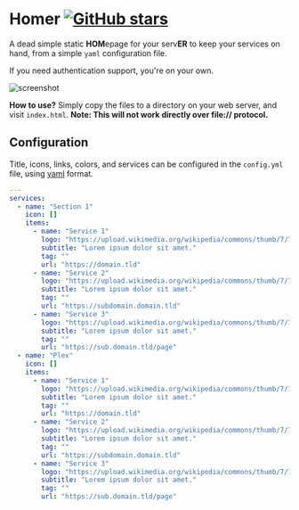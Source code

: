 # Homer [![GitHub stars](https://img.shields.io/github/stars/ChaseHall/homer)](https://github.com/ChaseHall/homer/stargazers)
A dead simple static **HOM**epage for your serv**ER** to keep your services on hand, from a simple `yaml` configuration file.

If you need authentication support, you're on your own.

![screenshot](https://i.imgur.com/LUu52eR.png)

**How to use?**
Simply copy the files to a directory on your web server, and visit `index.html`.
**Note: This will not work directly over file:// protocol.**


## Configuration

Title, icons, links, colors, and services can be configured in the `config.yml` file, using [yaml](http://yaml.org/) format.


```yaml
---
services:
  - name: "Section 1"
    icon: []
    items:
      - name: "Service 1"
        logo: "https://upload.wikimedia.org/wikipedia/commons/thumb/7/73/Flat_tick_icon.svg/1200px-Flat_tick_icon.svg.png"
        subtitle: "Lorem ipsum dolor sit amet."
        tag: ""
        url: "https://domain.tld"
      - name: "Service 2"
        logo: "https://upload.wikimedia.org/wikipedia/commons/thumb/7/73/Flat_tick_icon.svg/1200px-Flat_tick_icon.svg.png"
        subtitle: "Lorem ipsum dolor sit amet."
        tag: ""
        url: "https://subdomain.domain.tld"
      - name: "Service 3"
        logo: "https://upload.wikimedia.org/wikipedia/commons/thumb/7/73/Flat_tick_icon.svg/1200px-Flat_tick_icon.svg.png"
        subtitle: "Lorem ipsum dolor sit amet."
        tag: ""
        url: "https://sub.domain.tld/page"
  - name: "Plex"
    icon: []
    items:
      - name: "Service 1"
        logo: "https://upload.wikimedia.org/wikipedia/commons/thumb/7/73/Flat_tick_icon.svg/1200px-Flat_tick_icon.svg.png"
        subtitle: "Lorem ipsum dolor sit amet."
        tag: ""
        url: "https://domain.tld"
      - name: "Service 2"
        logo: "https://upload.wikimedia.org/wikipedia/commons/thumb/7/73/Flat_tick_icon.svg/1200px-Flat_tick_icon.svg.png"
        subtitle: "Lorem ipsum dolor sit amet."
        tag: ""
        url: "https://subdomain.domain.tld"
      - name: "Service 3"
        logo: "https://upload.wikimedia.org/wikipedia/commons/thumb/7/73/Flat_tick_icon.svg/1200px-Flat_tick_icon.svg.png"
        subtitle: "Lorem ipsum dolor sit amet."
        tag: ""
        url: "https://sub.domain.tld/page"
```
